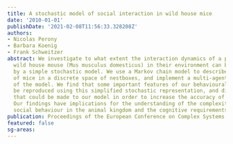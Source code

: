 ```yaml
---
title: A stochastic model of social interaction in wild house mice
date: '2010-01-01'
publishDate: '2021-02-08T11:56:33.328208Z'
authors:
- Nicolas Perony
- Barbara Koenig
- Frank Schweitzer
abstract: We investigate to what extent the interaction dynamics of a population of
  wild house mouse (Mus musculus domesticus) in their environment can be explained
  by a simple stochastic model. We use a Markov chain model to describe the transitions
  of mice in a discrete space of nestboxes, and implement a multi-agent simulation
  of the model. We find that some important features of our behavioural dataset can
  be reproduced using this simplified stochastic representation, and discuss the improvements
  that could be made to our model in order to increase the accuracy of its predictions.
  Our findings have implications for the understanding of the complexity underlying
  social behaviour in the animal kingdom and the cognitive requirements of such behaviour.
publication: Proceedings of the European Conference on Complex Systems 2010
featured: false
sg-areas:
---
```

